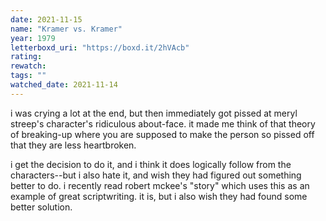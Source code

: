 ```yaml
---
date: 2021-11-15
name: "Kramer vs. Kramer"
year: 1979
letterboxd_uri: "https://boxd.it/2hVAcb"
rating: 
rewatch: 
tags: ""
watched_date: 2021-11-14
---
```


i was crying a lot at the end, but then immediately got pissed at meryl streep's character's ridiculous about-face. it made me think of that theory of breaking-up where you are supposed to make the person so pissed off that they are less heartbroken.

i get the decision to do it, and i think it does logically follow from the characters--but i also hate it, and wish they had figured out something better to do. i recently read robert mckee's "story" which uses this as an example of great scriptwriting. it is, but i also wish they had found some better solution.
